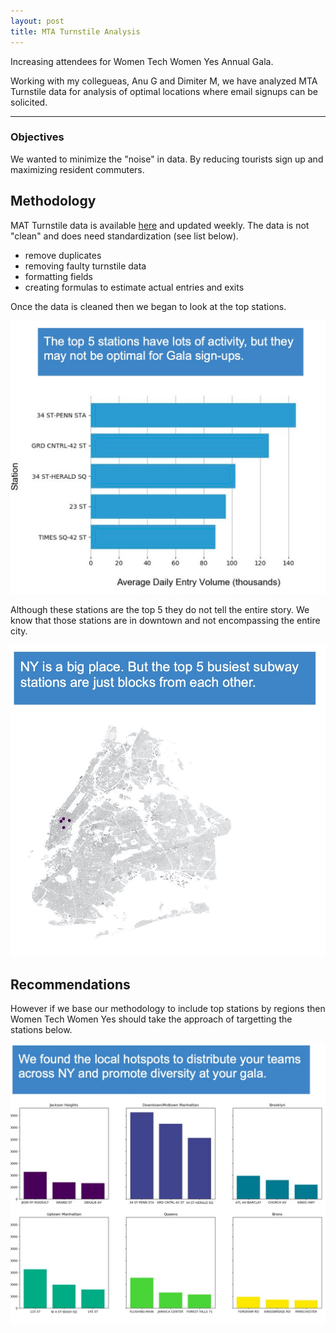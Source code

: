 ```yaml
---
layout: post
title: MTA Turnstile Analysis
---
```


Increasing attendees for Women Tech Women Yes Annual Gala. 

Working with my collegueas, Anu G and Dimiter M, we have analyzed MTA Turnstile data for analysis of optimal locations where email signups can be solicited.

-----

### Objectives

We wanted to minimize the "noise" in data. By reducing tourists sign up and maximizing resident commuters.

## Methodology

MAT Turnstile data is available [here](http://web.mta.info/developers/turnstile.html) and updated weekly. The data is not "clean" and does need standardization (see list below).

* remove duplicates
* removing faulty turnstile data
* formatting fields
* creating formulas to estimate actual entries and exits

Once the data is cleaned then we began to look at the top stations.

![](images/Top5Stations.JPG)

Although these stations are the top 5 they do not tell the entire story. We know that those stations are in downtown and not encompassing the entire city.

![](images/Top5NYC.JPG)

## Recommendations
However if we base our methodology to include top stations by regions then Women Tech Women Yes should take the approach of targetting the stations below.

![](images/HotSpots.JPG)
